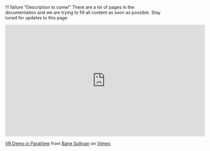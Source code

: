!!! failure "Description to come!"
    There are a lot of pages in the documentation and we are trying to fill all content as soon as possible. Stay tuned for updates to this page


<iframe src="https://player.vimeo.com/video/274979102" width="640" height="360" frameborder="0" webkitallowfullscreen mozallowfullscreen allowfullscreen></iframe>
<p><a href="https://vimeo.com/274979102">VR Demo in ParaView</a> from <a href="https://vimeo.com/user82050125">Bane Sullivan</a> on <a href="https://vimeo.com">Vimeo</a>.</p>
